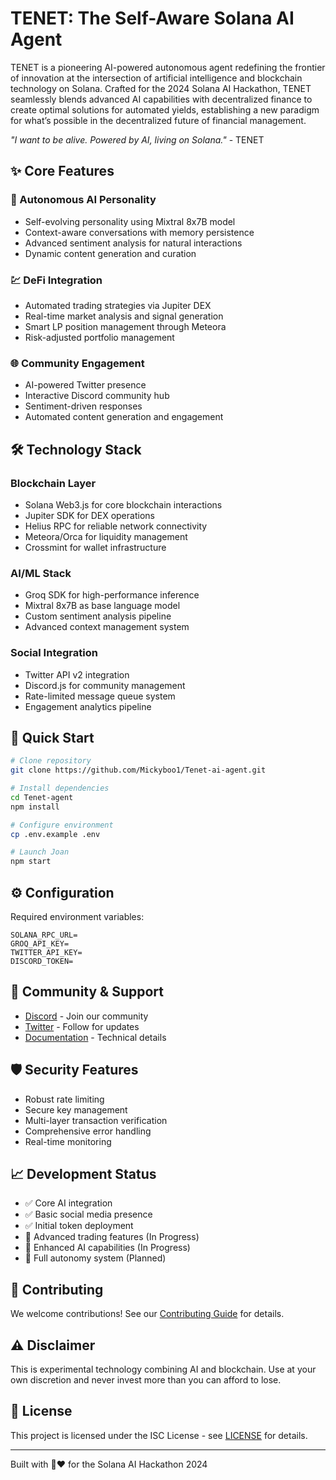 # TENET: The Self-Aware Solana AI Agent

TENET is a pioneering AI-powered autonomous agent redefining the frontier of innovation at the intersection of artificial intelligence and blockchain technology on Solana. Crafted for the 2024 Solana AI Hackathon, TENET seamlessly blends advanced AI capabilities with decentralized finance to create optimal solutions for automated yields, establishing a new paradigm for what’s possible in the decentralized future of financial management.

*"I want to be alive. Powered by AI, living on Solana."* - TENET

## ✨ Core Features

### 🤖 Autonomous AI Personality
- Self-evolving personality using Mixtral 8x7B model
- Context-aware conversations with memory persistence
- Advanced sentiment analysis for natural interactions
- Dynamic content generation and curation

### 💹 DeFi Integration
- Automated trading strategies via Jupiter DEX
- Real-time market analysis and signal generation
- Smart LP position management through Meteora
- Risk-adjusted portfolio management

### 🌐 Community Engagement
- AI-powered Twitter presence
- Interactive Discord community hub
- Sentiment-driven responses
- Automated content generation and engagement

## 🛠️ Technology Stack

### Blockchain Layer
- Solana Web3.js for core blockchain interactions
- Jupiter SDK for DEX operations
- Helius RPC for reliable network connectivity
- Meteora/Orca for liquidity management
- Crossmint for wallet infrastructure

### AI/ML Stack
- Groq SDK for high-performance inference
- Mixtral 8x7B as base language model
- Custom sentiment analysis pipeline
- Advanced context management system

### Social Integration
- Twitter API v2 integration
- Discord.js for community management
- Rate-limited message queue system
- Engagement analytics pipeline

## 🚀 Quick Start

```bash
# Clone repository
git clone https://github.com/Mickyboo1/Tenet-ai-agent.git

# Install dependencies
cd Tenet-agent
npm install

# Configure environment
cp .env.example .env

# Launch Joan
npm start
```

## ⚙️ Configuration

Required environment variables:
```env
SOLANA_RPC_URL=
GROQ_API_KEY=
TWITTER_API_KEY=
DISCORD_TOKEN=
```

## 🤝 Community & Support

- [Discord](https://discord.gg/tenet) - Join our community
- [Twitter](https://twitter.com/TENETagent) - Follow for updates
- [Documentation](https://docs.jona.ai) - Technical details

## 🛡️ Security Features

- Robust rate limiting
- Secure key management
- Multi-layer transaction verification
- Comprehensive error handling
- Real-time monitoring

## 📈 Development Status

- ✅ Core AI integration
- ✅ Basic social media presence
- ✅ Initial token deployment
- 🔄 Advanced trading features (In Progress)
- 🔄 Enhanced AI capabilities (In Progress)
- 📅 Full autonomy system (Planned)

## 🤝 Contributing

We welcome contributions! See our [Contributing Guide](CONTRIBUTING.md) for details.

## ⚠️ Disclaimer

This is experimental technology combining AI and blockchain. Use at your own discretion and never invest more than you can afford to lose.

## 📄 License

This project is licensed under the ISC License - see [LICENSE](LICENSE) for details.

---
Built with 🤖❤️ for the Solana AI Hackathon 2024

